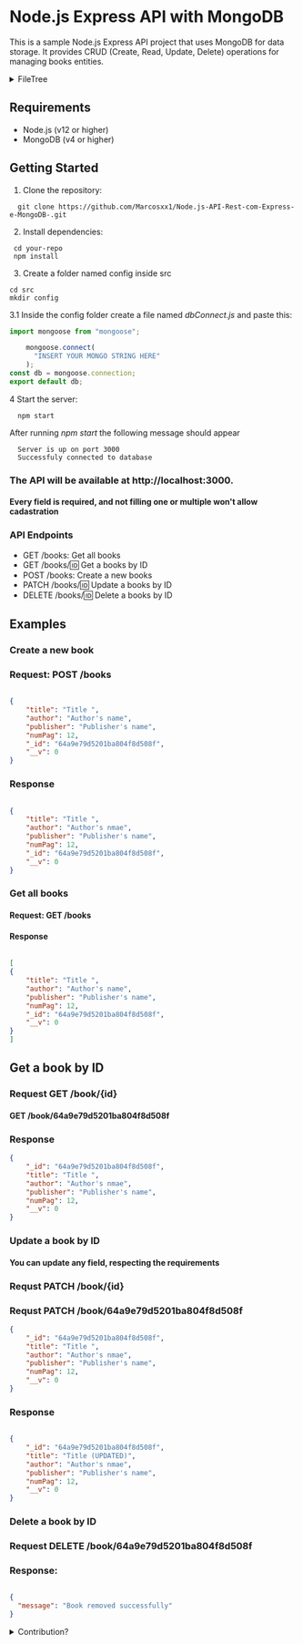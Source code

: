 # Node.js Express API with MongoDB

This is a sample Node.js Express API project that uses MongoDB for data storage. It provides CRUD (Create, Read, Update, Delete) operations for managing books entities.

<details>
<summary>FileTree</summary>

```coffeescript
Node.js-API-Rest-com-Express-e-MongoDB-/
┣ .vscode/
┃ ┗ settings.json
┣ src/
┃ ┣ config/
┃ ┃ ┗ dbConnect.js
┃ ┣ helpers/
┃ ┃ ┗ errorHandler.js
┃ ┣ models/
┃ ┃ ┣ controller/
┃ ┃ ┃ ┗ livrosController.js
┃ ┃ ┣ repository/
┃ ┃ ┃ ┗ LivroRepository.js
┃ ┃ ┣ routes/
┃ ┃ ┃ ┣ index.js
┃ ┃ ┃ ┗ livrosRoutes.js
┃ ┃ ┣ schemas/
┃ ┃ ┃ ┗ Livro.js
┃ ┃ ┗ services/
┃ ┃   ┗ LivroServices.js
┃ ┗ app.js
┣ .gitignore
┣ package-lock.json
┣ package.json
┣ README.md
┗ server.js
```
</details>

## Requirements

- Node.js (v12 or higher)
- MongoDB (v4 or higher)

## Getting Started

1. Clone the repository:
```shell
  git clone https://github.com/Marcosxx1/Node.js-API-Rest-com-Express-e-MongoDB-.git
```
2. Install dependencies:
 ```shell
  cd your-repo
  npm install
```

3. Create a folder named config inside src
  ```shell
  cd src
  mkdir config
   ```

3.1 Inside the config folder create a file named *dbConnect.js* and paste this:
  ```javascript  
  import mongoose from "mongoose";

      mongoose.connect(
        "INSERT YOUR MONGO STRING HERE"
      );
const db = mongoose.connection;
export default db;
  ```

4 Start the server:
  ```shell
    npm start
```
After running *npm start* the following message should appear 
```shell
  Server is up on port 3000
  Successfuly connected to database
```

### The API will be available at http://localhost:3000.
#### Every field is required, and not filling one or multiple won't allow cadastration

### API Endpoints
- GET /books: Get all books
- GET /books/:id: Get a books by ID
- POST /books: Create a new books
- PATCH /books/:id: Update a books by ID
- DELETE /books/:id: Delete a books by ID

## Examples

### Create a new book
### Request: POST /books

```json

{
	"title": "Title ",
	"author": "Author's name",
	"publisher": "Publisher's name",
	"numPag": 12,
	"_id": "64a9e79d5201ba804f8d508f",
	"__v": 0
}

```
### Response
```json

{
	"title": "Title ",
	"author": "Author's nmae",
	"publisher": "Publisher's name",
	"numPag": 12,
	"_id": "64a9e79d5201ba804f8d508f",
	"__v": 0
}

```

### Get all books
#### Request: GET /books

#### Response
```json 

[
{
	"title": "Title ",
	"author": "Author's name",
	"publisher": "Publisher's name",
	"numPag": 12,
	"_id": "64a9e79d5201ba804f8d508f",
	"__v": 0
}
]

```

## Get a book by ID
### Request GET /book/{id}
#### GET /book/64a9e79d5201ba804f8d508f
### Response

```json
{
	"_id": "64a9e79d5201ba804f8d508f",
	"title": "Title ",
	"author": "Author's nmae",
	"publisher": "Publisher's name",
	"numPag": 12,
	"__v": 0
}
```

### Update a book by ID
#### You can update any field, respecting the requirements
### Requst PATCH /book/{id}

### Requst PATCH /book/64a9e79d5201ba804f8d508f

```json
{
	"_id": "64a9e79d5201ba804f8d508f",
	"title": "Title ",
	"author": "Author's nmae",
	"publisher": "Publisher's name",
	"numPag": 12,
	"__v": 0
}
```

### Response 
```json 

{
	"_id": "64a9e79d5201ba804f8d508f",
	"title": "Title (UPDATED)",
	"author": "Author's nmae",
	"publisher": "Publisher's name",
	"numPag": 12,
	"__v": 0
}

```
### Delete a book by ID
### Request DELETE /book/64a9e79d5201ba804f8d508f

### Response:

```json

{
  "message": "Book removed successfully"
}
```

<details><summary>Contribution?</summary>
You're wellcome!
</details>
